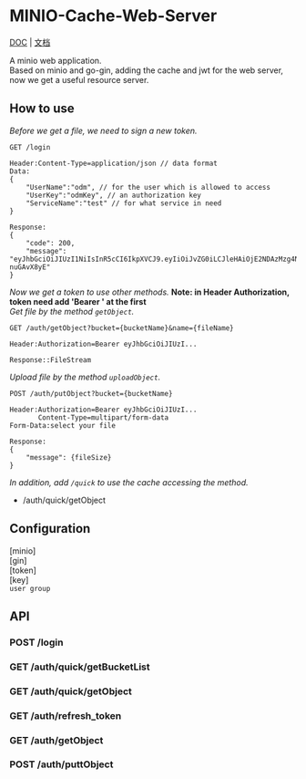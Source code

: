 # MINIO-Cache-Web-Server

[DOC](README.md) | [文档](README_zh.md) 

A minio web application.  
Based on minio and go-gin, adding the cache and jwt for the web server, now we get a useful resource server.

## How to use

*Before we get a file, we need to sign a new token.*
```
GET /login 

Header:Content-Type=application/json // data format
Data:
{
    "UserName":"odm", // for the user which is allowed to access
    "UserKey":"odmKey", // an authorization key
    "ServiceName":"test" // for what service in need
}

Response:
{
    "code": 200,
    "message": "eyJhbGciOiJIUzI1NiIsInR5cCI6IkpXVCJ9.eyIiOiJvZG0iLCJleHAiOjE2NDAzMzg4NTgsIm9yaWdfaWF0IjoxNjQwMzM1MjU4fQ.AFvLERGMAkI5ht5PX9EwznrEBDZtB2WDi-nuGAvX8yE"
}
```
*Now we get a token to use other methods.*
**Note: in Header Authorization, token need add 'Bearer ' at the first**  
*Get file by the method `getObject`.*
```
GET /auth/getObject?bucket={bucketName}&name={fileName}

Header:Authorization=Bearer eyJhbGciOiJIUzI...

Response::FileStream
```
*Upload file by the method `uploadObject`.*
```
POST /auth/putObject?bucket={bucketName}

Header:Authorization=Bearer eyJhbGciOiJIUzI...
       Content-Type=multipart/form-data
Form-Data:select your file

Response:
{
    "message": {fileSize}
}
```
*In addition, add `/quick` to use the cache accessing the method.*
* /auth/quick/getObject
## Configuration
[minio]  
[gin]  
[token]  
[key]  
`user group`
## API

### POST   /login
### GET    /auth/quick/getBucketList
### GET    /auth/quick/getObject
### GET    /auth/refresh_token
### GET    /auth/getObject
### POST   /auth/puttObject
